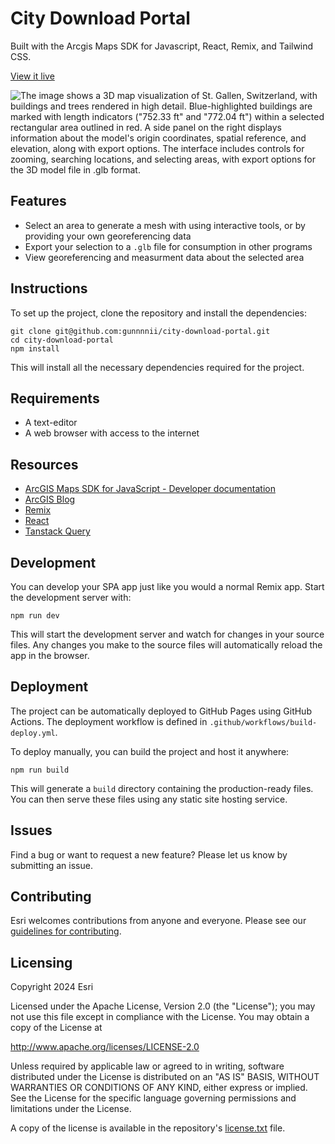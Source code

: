 # City Download Portal

Built with the Arcgis Maps SDK for Javascript, React, Remix, and Tailwind CSS.

[View it live](https://gunnnnii.github.io/city-download-portal/)

![The image shows a 3D map visualization of St. Gallen, Switzerland, with buildings and trees rendered in high detail. Blue-highlighted buildings are marked with length indicators ("752.33 ft" and "772.04 ft") within a selected rectangular area outlined in red. A side panel on the right displays information about the model's origin coordinates, spatial reference, and elevation, along with export options. The interface includes controls for zooming, searching locations, and selecting areas, with export options for the 3D model file in .glb format.](https://github.com/user-attachments/assets/d0c2ee51-e779-4a2a-ad79-3a1d6f3888f2)

## Features

- Select an area to generate a mesh with using interactive tools, or by providing your own georeferencing data
- Export your selection to a `.glb` file for consumption in other programs
- View georeferencing and measurment data about the selected area

## Instructions

To set up the project, clone the repository and install the dependencies:

```shell
git clone git@github.com:gunnnnii/city-download-portal.git
cd city-download-portal
npm install
```

This will install all the necessary dependencies required for the project.

## Requirements

- A text-editor
- A web browser with access to the internet

## Resources

- [ArcGIS Maps SDK for JavaScript - Developer documentation](https://developers.arcgis.com/javascript/latest/)
- [ArcGIS Blog](http://blogs.esri.com/esri/arcgis/)
- [Remix](https://remix.run/)
- [React](https://react.dev/)
- [Tanstack Query](https://tanstack.com/query/latest)

## Development

You can develop your SPA app just like you would a normal Remix app. Start the development server with:

```shell
npm run dev
```

This will start the development server and watch for changes in your source files. Any changes you make to the source files will automatically reload the app in the browser.

## Deployment

The project can be automatically deployed to GitHub Pages using GitHub Actions. The deployment workflow is defined in `.github/workflows/build-deploy.yml`.

To deploy manually, you can build the project and host it anywhere:

```shell
npm run build
```

This will generate a `build` directory containing the production-ready files. You can then serve these files using any static site hosting service.

## Issues

Find a bug or want to request a new feature? Please let us know by submitting an issue.

## Contributing

Esri welcomes contributions from anyone and everyone. Please see our [guidelines for contributing](https://github.com/esri/contributing).

## Licensing

Copyright 2024 Esri

Licensed under the Apache License, Version 2.0 (the "License");
you may not use this file except in compliance with the License.
You may obtain a copy of the License at

http://www.apache.org/licenses/LICENSE-2.0

Unless required by applicable law or agreed to in writing, software
distributed under the License is distributed on an "AS IS" BASIS,
WITHOUT WARRANTIES OR CONDITIONS OF ANY KIND, either express or implied.
See the License for the specific language governing permissions and
limitations under the License.

A copy of the license is available in the repository's [license.txt](https://raw.github.com/Esri/quickstart-map-js/master/license.txt) file.
